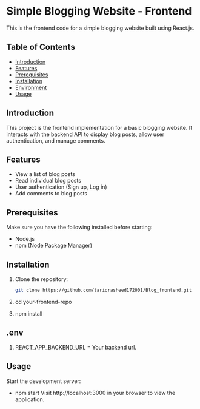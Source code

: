 # Simple Blogging Website - Frontend

This is the frontend code for a simple blogging website built using React.js.

## Table of Contents

- [Introduction](#introduction)
- [Features](#features)
- [Prerequisites](#prerequisites)
- [Installation](#installation)
- [Environment](#configuration)
- [Usage](#usage)

## Introduction

This project is the frontend implementation for a basic blogging website. It interacts with the backend API to display blog posts, allow user authentication, and manage comments.

## Features

- View a list of blog posts
- Read individual blog posts
- User authentication (Sign up, Log in)
- Add comments to blog posts

## Prerequisites

Make sure you have the following installed before starting:

- Node.js
- npm (Node Package Manager)

## Installation

1. Clone the repository:

   ```bash
   git clone https://github.com/tariqrasheed172001/Blog_frontend.git
2. cd your-frontend-repo
3. npm install

## .env
1. REACT_APP_BACKEND_URL = Your backend url.

## Usage
Start the development server:
  - npm start
    Visit http://localhost:3000 in your browser to view the application.
